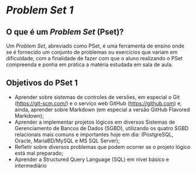 # *Problem Set 1*
## O que é um *Problem Set* (Pset)?
Um *Problem Set*, abreviado como PSet, é uma ferramenta de ensino onde se é fornecido um conjunto de problemas ou exercícios que variam em dificuldade, com a finalidade de fazer com que o aluno realizando o PSet compreenda e ponha em prática a matéria estudada em sala de aula.
## Objetivos do PSet 1
* Aprender sobre sistemas de controles de versões, em especial o Git (https://git-scm.com/) e o serviço web GitHub (https://github.com) e, ainda, aprender sobre Markdown (em especial a versão GitHub Flavored Markdown);
* Aprender a implementar projetos lógicos em diversos Sistemas de Gerenciamento de Bancos de Dados (SGBD), utilizando os quatro SGBD relacionais mais comuns e importantes hoje em dia: (PostgreSQL, Oracle, MariaBD/MySQL e MS SQL Server);
* Refletir sobre diversos problemas que podem ocorrer se o projeto lógico está mal preparado;
* Aprender a Structured Query Language (SQL) em nível básico e intermediário
